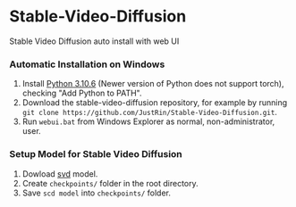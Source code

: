 # Stable-Video-Diffusion
Stable Video Diffusion auto install with web UI

### Automatic Installation on Windows
1. Install [Python 3.10.6](https://www.python.org/downloads/release/python-3106/) (Newer version of Python does not support torch), checking "Add Python to PATH".
2. Download the stable-video-diffusion repository, for example by running `git clone https://github.com/JustRin/Stable-Video-Diffusion.git`.
3. Run `webui.bat` from Windows Explorer as normal, non-administrator, user.

### Setup Model for Stable Video Diffusion
1. Dowload [svd](https://huggingface.co/stabilityai/stable-video-diffusion-img2vid/resolve/main/svd.safetensors?download=true) model.
2. Сreate `checkpoints/` folder in the root directory.
3. Save `scd model` into `checkpoints/` folder.
